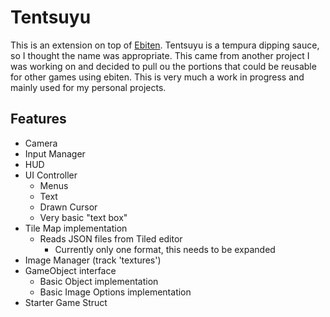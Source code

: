 # Tentsuyu

This is an extension on top of [Ebiten](https://hajimehoshi.github.io/ebiten/).
Tentsuyu is a tempura dipping sauce, so I thought the name was appropriate.
This came from another project I was working on and decided to pull ou the portions
that could be reusable for other games using ebiten. This is very much a work in progress and mainly used for my personal projects.

## Features

* Camera
* Input Manager
* HUD
* UI Controller
  * Menus
  * Text
  * Drawn Cursor
  * Very basic "text box"
* Tile Map implementation
  * Reads JSON files from Tiled editor
    * Currently only one format, this needs to be expanded
* Image Manager (track 'textures')
* GameObject interface
  * Basic Object implementation
  * Basic Image Options implementation
* Starter Game Struct

